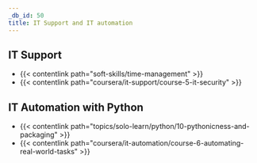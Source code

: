 ```yaml
---
_db_id: 50
title: IT Support and IT automation
---
```


## IT Support
- {{< contentlink path="soft-skills/time-management" >}}
- {{< contentlink path="coursera/it-support/course-5-it-security" >}}

## IT Automation with Python
- {{< contentlink path="topics/solo-learn/python/10-pythonicness-and-packaging" >}}
- {{< contentlink path="coursera/it-automation/course-6-automating-real-world-tasks" >}}